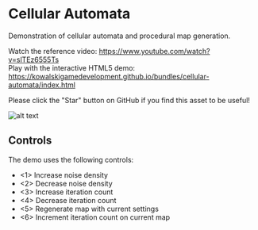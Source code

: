 # Cellular Automata
Demonstration of cellular automata and procedural map generation.

Watch the reference video: https://www.youtube.com/watch?v=slTEz6555Ts  
Play with the interactive HTML5 demo: https://kowalskigamedevelopment.github.io/bundles/cellular-automata/index.html

Please click the "Star" button on GitHub if you find this asset to be useful!

![alt text](https://github.com/kowalskigamedevelopment/cellular-automata/blob/master/assets/thumbnail.png?raw=true)

## Controls
The demo uses the following controls:
  - <1> Increase noise density
  - <2> Decrease noise density
  - <3> Increase iteration count
  - <4> Decrease iteration count
  - <5> Regenerate map with current settings
  - <6> Increment iteration count on current map